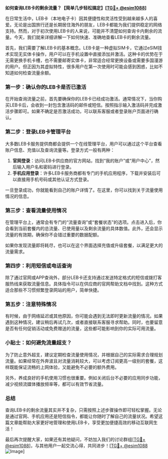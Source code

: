**如何查询LEB卡的剩余流量？【简单几步轻松搞定】[[TG💪+ @esim1088](https://t.me/s/esim1088)]**

在日常生活中，LEB卡（本地电子卡）因其便捷性和灵活性受到越来越多人的喜爱。无论是出国旅行还是长期居住海外的朋友，LEB卡都能为我们提供稳定的网络支持。然而，对于初次使用LEB卡的人来说，可能并不清楚如何查询卡内剩余的流量。今天，我们就来详细讲解一下如何快速、准确地查看LEB卡的剩余流量。

首先，我们需要了解LEB卡的基本概念。LEB卡是一种虚拟SIM卡，它通过eSIM技术实现无实体卡操作，用户可以在手机设置中直接添加并激活。这种卡的优势在于无需更换手机卡槽，也不需要邮寄实体卡，非常适合经常更换设备或需要多国漫游的用户。但正因为其虚拟特性，很多用户在第一次使用时可能会感到困惑，比如不知道如何检查流量余额。

### **第一步：确认你的LEB卡是否已激活**
在开始查询流量之前，首先要确保你的LEB卡已经成功激活。通常情况下，当你购买LEB卡后，会收到一封包含激活码的邮件或短信。按照指示输入激活码并完成激活步骤即可。如果不确定是否激活成功，可以联系客服或者登录账户页面进行确认。

### **第二步：登录LEB卡管理平台**
大多数LEB卡服务提供商都会提供一个在线管理平台，用户可以通过这个平台查看账户信息、充值以及查询流量等。登录方式一般有两种：
1. **官网登录**：访问LEB卡供应商的官方网站，找到“我的账户”或“用户中心”，然后输入用户名和密码进行登录。
2. **手机应用登录**：许多LEB卡服务商都有专门的手机应用程序，下载并安装后可以直接用手机号码或其他认证方式登录。

一旦登录成功，你就能看到自己的账户详情了。在这里，你可以找到关于流量使用情况的信息。

### **第三步：查看流量使用情况**
在管理平台上，通常会有专门的“流量查询”或“套餐状态”的选项。点击进入后，你会看到当前套餐内的总流量、已使用量以及剩余流量的具体数值。此外，还会显示流量的有效期，确保你不会错过重要的数据配额。

如果你发现流量即将耗尽，也可以在这个界面选择充值或升级套餐，以满足更大的流量需求。

### **第四步：利用短信或电话查询**
除了通过官网或APP查询外，部分LEB卡还支持通过发送特定格式的短信或拨打客服热线来获取流量信息。具体指令可以在供应商的官网帮助文档中找到。这种方式适合那些不习惯频繁登录网站的用户，简单快捷。

### **第五步：注意特殊情况**
有时候，由于网络延迟或其他原因，你可能会遇到无法即时更新流量的情况。如果遇到这种情况，建议稍后再试几次，或者直接联系客服寻求帮助。同时，也要留意是否有任何促销活动或免费赠送的流量，这些都可能影响到你的实际可用流量。

### **小贴士：如何避免流量超支？**
为了防止意外超支，建议定期检查流量使用情况，并根据自己的实际需求合理规划流量。如果经常在外奔波且对流量消耗较大，可以考虑订阅更高一级别的套餐，这样既能保证流畅的上网体验，又能避免不必要的额外费用。

另外，养成良好的手机使用习惯也很重要。例如关闭后台不必要的应用同步功能，减少视频流媒体播放频率等，都可以有效节省流量。

### **总结**
查询LEB卡的剩余流量其实并不复杂，只需按照上述步骤操作即可轻松掌握。无论是通过官网、手机应用还是短信指令，都能让你随时了解自己的流量状况。希望这篇文章能帮助大家更好地管理和使用LEB卡，享受更加便捷高效的移动互联网生活！

最后再次提醒大家，如果还有其他疑问，不妨加入我们的讨论群组[[TG💪+ @esim1088](https://t.me/s/esim1088)]，与其他用户一起交流心得，共同进步！[[TG💪+ @esim1088](https://t.me/s/esim1088) ![Image](https://i.postimg.cc/4NQfJmqS/Snipaste-2025-05-13-00-14-12.png)]